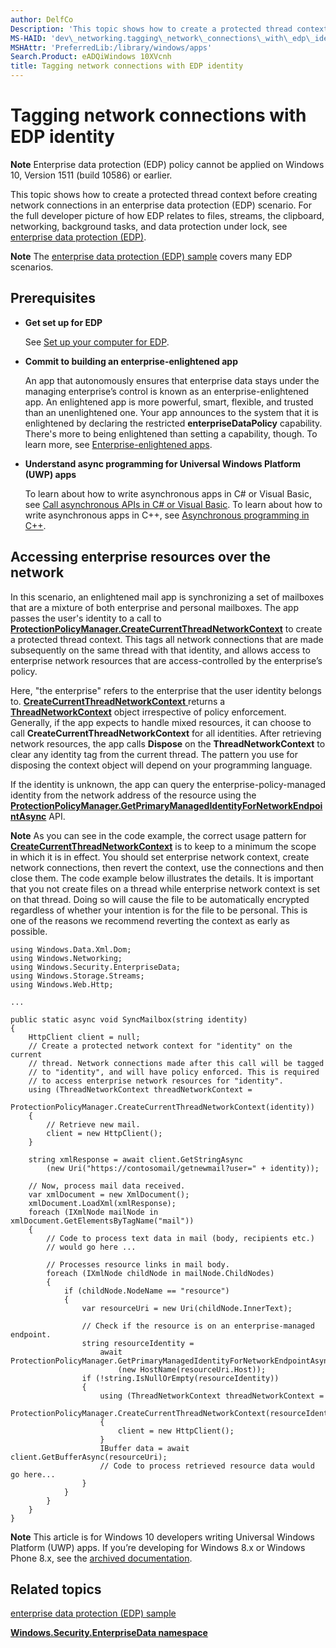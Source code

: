 ```yaml
---
author: DelfCo
Description: 'This topic shows how to create a protected thread context before creating network connections in an enterprise data protection (EDP) scenario.'
MS-HAID: 'dev\_networking.tagging\_network\_connections\_with\_edp\_identity'
MSHAttr: 'PreferredLib:/library/windows/apps'
Search.Product: eADQiWindows 10XVcnh
title: Tagging network connections with EDP identity
---
```


# Tagging network connections with EDP identity

__Note__ Enterprise data protection (EDP) policy cannot be applied on Windows 10, Version 1511 (build 10586) or earlier.

This topic shows how to create a protected thread context before creating network connections in an enterprise data protection (EDP) scenario. For the full developer picture of how EDP relates to files, streams, the clipboard, networking, background tasks, and data protection under lock, see [enterprise data protection (EDP)](../enterprise/edp-hub.md).

**Note**  The [enterprise data protection (EDP) sample](http://go.microsoft.com/fwlink/p/?LinkId=620031&clcid=0x409) covers many EDP scenarios.



## Prerequisites


-   **Get set up for EDP**

    See [Set up your computer for EDP](../enterprise/edp-hub.md#set-up-your-computer-for-EDP).

-   **Commit to building an enterprise-enlightened app**

    An app that autonomously ensures that enterprise data stays under the managing enterprise’s control is known as an enterprise-enlightened app. An enlightened app is more powerful, smart, flexible, and trusted than an unenlightened one. Your app announces to the system that it is enlightened by declaring the restricted **enterpriseDataPolicy** capability. There's more to being enlightened than setting a capability, though. To learn more, see [Enterprise-enlightened apps](../enterprise/edp-hub.md#enterprise-enlightened-apps).

-   **Understand async programming for Universal Windows Platform (UWP) apps**

    To learn about how to write asynchronous apps in C\# or Visual Basic, see [Call asynchronous APIs in C\# or Visual Basic](https://msdn.microsoft.com/library/windows/apps/mt187337). To learn about how to write asynchronous apps in C++, see [Asynchronous programming in C++](https://msdn.microsoft.com/library/windows/apps/mt187334).

## Accessing enterprise resources over the network


In this scenario, an enlightened mail app is synchronizing a set of mailboxes that are a mixture of both enterprise and personal mailboxes. The app passes the user's identity to a call to [**ProtectionPolicyManager.CreateCurrentThreadNetworkContext**](https://msdn.microsoft.com/library/windows/apps/dn706025) to create a protected thread context. This tags all network connections that are made subsequently on the same thread with that identity, and allows access to enterprise network resources that are access-controlled by the enterprise’s policy.

Here, "the enterprise" refers to the enterprise that the user identity belongs to. [
              **CreateCurrentThreadNetworkContext**
            ](https://msdn.microsoft.com/library/windows/apps/dn706025) returns a [**ThreadNetworkContext**](https://msdn.microsoft.com/library/windows/apps/dn706029) object irrespective of policy enforcement. Generally, if the app expects to handle mixed resources, it can choose to call **CreateCurrentThreadNetworkContext** for all identities. After retrieving network resources, the app calls **Dispose** on the **ThreadNetworkContext** to clear any identity tag from the current thread. The pattern you use for disposing the context object will depend on your programming language.

If the identity is unknown, the app can query the enterprise-policy-managed identity from the network address of the resource using the [**ProtectionPolicyManager.GetPrimaryManagedIdentityForNetworkEndpointAsync**](https://msdn.microsoft.com/library/windows/apps/dn706027) API.

**Note**  As you can see in the code example, the correct usage pattern for [**CreateCurrentThreadNetworkContext**](https://msdn.microsoft.com/library/windows/apps/dn706025) is to keep to a minimum the scope in which it is in effect. You should set enterprise network context, create network connections, then revert the context, use the connections and then close them. The code example below illustrates the details. It is important that you not create files on a thread while enterprise network context is set on that thread. Doing so will cause the file to be automatically encrypted regardless of whether your intention is for the file to be personal. This is one of the reasons we recommend reverting the context as early as possible.



```CSharp
using Windows.Data.Xml.Dom;
using Windows.Networking;
using Windows.Security.EnterpriseData;
using Windows.Storage.Streams;
using Windows.Web.Http;

...

public static async void SyncMailbox(string identity)
{
    HttpClient client = null;
    // Create a protected network context for "identity" on the current
    // thread. Network connections made after this call will be tagged
    // to "identity", and will have policy enforced. This is required
    // to access enterprise network resources for "identity".
    using (ThreadNetworkContext threadNetworkContext = 
        ProtectionPolicyManager.CreateCurrentThreadNetworkContext(identity))
    {
        // Retrieve new mail.
        client = new HttpClient();
    }

    string xmlResponse = await client.GetStringAsync
        (new Uri("https://contosomail/getnewmail?user=" + identity));

    // Now, process mail data received.
    var xmlDocument = new XmlDocument();
    xmlDocument.LoadXml(xmlResponse);
    foreach (IXmlNode mailNode in xmlDocument.GetElementsByTagName("mail"))
    {
        // Code to process text data in mail (body, recipients etc.)
        // would go here ...

        // Processes resource links in mail body.
        foreach (IXmlNode childNode in mailNode.ChildNodes)
        {
            if (childNode.NodeName == "resource")
            {
                var resourceUri = new Uri(childNode.InnerText);

                // Check if the resource is on an enterprise-managed endpoint.
                string resourceIdentity =
                    await ProtectionPolicyManager.GetPrimaryManagedIdentityForNetworkEndpointAsync
                        (new HostName(resourceUri.Host));
                if (!string.IsNullOrEmpty(resourceIdentity))
                {
                    using (ThreadNetworkContext threadNetworkContext =
                        ProtectionPolicyManager.CreateCurrentThreadNetworkContext(resourceIdentity))
                    {
                        client = new HttpClient();
                    }
                    IBuffer data = await client.GetBufferAsync(resourceUri);
                    // Code to process retrieved resource data would go here...
                }
            }
        }
    }
}
```

**Note**  This article is for Windows 10 developers writing Universal Windows Platform (UWP) apps. If you’re developing for Windows 8.x or Windows Phone 8.x, see the [archived documentation](http://go.microsoft.com/fwlink/p/?linkid=619132).



## Related topics


[enterprise data protection (EDP) sample](http://go.microsoft.com/fwlink/p/?LinkId=620031&clcid=0x409)

[**Windows.Security.EnterpriseData namespace**](https://msdn.microsoft.com/library/windows/apps/dn279153)

 

 





<!--HONumber=Jun16_HO2-->


